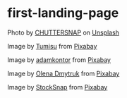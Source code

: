 # first-landing-page

<!--adidas sneaker image-->
Photo by <a href="https://unsplash.com/@chuttersnap?utm_source=unsplash&utm_medium=referral&utm_content=creditCopyText">CHUTTERSNAP</a> on <a href="https://unsplash.com/s/photos/blue-clothes?utm_source=unsplash&utm_medium=referral&utm_content=creditCopyText">Unsplash</a>
  
<!--suit image-->
Image by <a href="https://pixabay.com/users/tumisu-148124/?utm_source=link-attribution&amp;utm_medium=referral&amp;utm_campaign=image&amp;utm_content=4914044">Tumisu</a> from <a href="https://pixabay.com//?utm_source=link-attribution&amp;utm_medium=referral&amp;utm_campaign=image&amp;utm_content=4914044">Pixabay</a>

<!--dress image-->
Image by <a href="https://pixabay.com/users/adamkontor-79075/?utm_source=link-attribution&amp;utm_medium=referral&amp;utm_campaign=image&amp;utm_content=4188502">adamkontor</a> from <a href="https://pixabay.com//?utm_source=link-attribution&amp;utm_medium=referral&amp;utm_campaign=image&amp;utm_content=4188502">Pixabay</a>

<!--sneaker image-->
Image by <a href="https://pixabay.com/users/helidm-4384653/?utm_source=link-attribution&amp;utm_medium=referral&amp;utm_campaign=image&amp;utm_content=2410636">Olena Dmytruk</a> from <a href="https://pixabay.com//?utm_source=link-attribution&amp;utm_medium=referral&amp;utm_campaign=image&amp;utm_content=2410636">Pixabay</a>

<!--couples clothes image-->
Image by <a href="https://pixabay.com/users/stocksnap-894430/?utm_source=link-attribution&amp;utm_medium=referral&amp;utm_campaign=image&amp;utm_content=2595862">StockSnap</a> from <a href="https://pixabay.com//?utm_source=link-attribution&amp;utm_medium=referral&amp;utm_campaign=image&amp;utm_content=2595862">Pixabay</a>